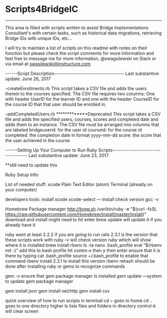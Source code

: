 # Scripts4BridgeIC

-----------------------------------

This area is filled with scripts written to assist Bridge Implementations Consultant's with certain tasks, such as historical data migrations, retrieving Bridge IDs with unique IDs, etc...

I will try to maintain a list of scripts on this readme with notes on their function but please check the script comments for more information and feel free to message me for more information, @swagsilewski on Slack or via email at swasilewski@instructure.com

------Script Description-----------------------------------
Last substantive update: June 26, 2017

-createEnrollments.rb
  This script takes a CSV file and adds the users therein to the courses specified. The CSV file requires two columns: One  with header UserID for the learner ID and one with the header CourseID for the course ID that that user should be enrolled in.

-addCompletedUsers.rb *************Deprecated
  This script takes a CSV file and adds the specified users, courses, scores and completed date and adds them to an instance.   The CSV file must be arranged into columns that are labeled 
    bridgeuserid: for the user id
    courseid: for the course id
    completed: the completion date in format yyyy-mm-dd
    score: the score that the user achieved in the course
    
    
------Setting Up Your Computer to Run Ruby Scripts-----------------------------------
Last substantive update: June 23, 2017

**still need to update this

Ruby Setup Info:

List of needed stuff:
xcode
Plain Text Editor (atom)
Terminal (already on your computer)

developers tools:
install xcode
xcode-select — install
check version
gcc -v

Homebrew Package manager
http://brew.sh
/usr/bin/ruby -e "$(curl -fsSL https://raw.githubusercontent.com/Homebrew/install/master/install)"
download and install might need to hit enter
brew update will update it if you already have it

ruby
want at least 2.2.2 if you are going to run rails 
2.3.1 is the version that these scripts work with
ruby -v will check version
ruby which will show where it is installed
brew install rbenv
ls -la
nano .bash_profile
eval “$(rbenv init -)” add this to bash profile
hit contro-x then y then enter
ensure that it is there by typing cat .bash_profile
source ~/.bash_profile to enable that command
rbenv install 2.3.1 to install this version
rbenv rehash should be done after installing ruby or gems to recognize commands

gem -v ensure that gem package manager is installed
gem update —system to update gem package manager

gem install json
gem install net/http
gem install csv

quick overview of how to run scripts in terminal
cd ~ goes to home
cd .. goes to one directory higher
ls lists files and folders in directory
control-k will clear screen
